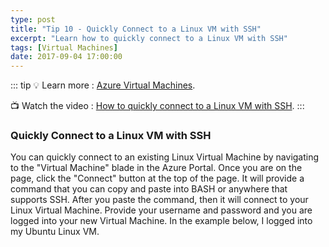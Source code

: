```yaml
---
type: post
title: "Tip 10 - Quickly Connect to a Linux VM with SSH"
excerpt: "Learn how to quickly connect to a Linux VM with SSH"
tags: [Virtual Machines]
date: 2017-09-04 17:00:00
---
```


::: tip
:bulb: Learn more : [Azure Virtual Machines](https://docs.microsoft.com/azure/virtual-machines/?WT.mc_id=docs-azuredevtips-azureappsdev). 

:tv: Watch the video : [How to quickly connect to a Linux VM with SSH](https://www.youtube.com/watch?v=7pmn6luCwQ4&list=PLLasX02E8BPCNCK8Thcxu-Y-XcBUbhFWC&index=8?WT.mc_id=youtube-azuredevtips-azureappsdev).
:::

### Quickly Connect to a Linux VM with SSH

You can quickly connect to an existing Linux Virtual Machine by navigating to the "Virtual Machine" blade in the Azure Portal. Once you are on the page, click the "Connect" button at the top of the page. It will provide a command that you can copy and paste into BASH or anywhere that supports SSH. After you paste the command, then it will connect to your Linux Virtual Machine. Provide your username and password and you are logged into your new Virtual Machine. In the example below, I logged into my Ubuntu Linux VM. 

<img :src="$withBase('/files/azuretip10.gif')">
